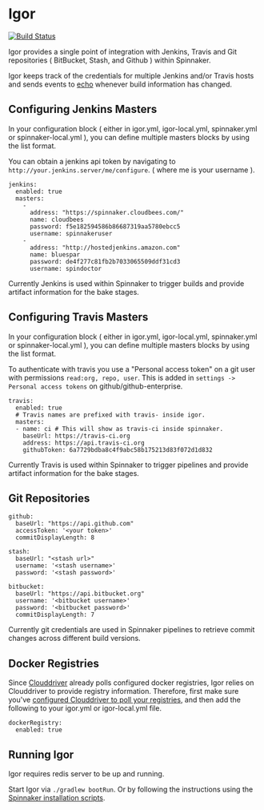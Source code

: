# Igor
[![Build Status](https://api.travis-ci.org/spinnaker/igor.svg?branch=master)](https://travis-ci.org/spinnaker/igor)

Igor provides a single point of integration with Jenkins, Travis and Git repositories ( BitBucket, Stash, and Github ) within Spinnaker.

Igor keeps track of the credentials for multiple Jenkins and/or Travis hosts and sends events to [echo](http://www.github.com/spinnaker/echo) whenever build information has changed. 

## Configuring Jenkins Masters

In your configuration block ( either in igor.yml, igor-local.yml, spinnaker.yml or spinnaker-local.yml ), you can define multiple masters blocks by using the list format. 

You can obtain a jenkins api token by navigating to `http://your.jenkins.server/me/configure`. ( where me is your username ).

```
jenkins:
  enabled: true
  masters:
    -
      address: "https://spinnaker.cloudbees.com/"
      name: cloudbees
      password: f5e182594586b86687319aa5780ebcc5
      username: spinnakeruser
    -
      address: "http://hostedjenkins.amazon.com"
      name: bluespar
      password: de4f277c81fb2b7033065509ddf31cd3
      username: spindoctor
```

Currently Jenkins is used within Spinnaker to trigger builds and provide artifact information for the bake stages. 

## Configuring Travis Masters

In your configuration block ( either in igor.yml, igor-local.yml, spinnaker.yml or spinnaker-local.yml ), you can define multiple masters blocks by using the list format.

To authenticate with travis you use a "Personal access token" on a git user with permissions `read:org, repo, user`. This is added in `settings -> Personal access tokens`
on github/github-enterprise.

```
travis:
  enabled: true
  # Travis names are prefixed with travis- inside igor.
  masters:
  - name: ci # This will show as travis-ci inside spinnaker.
    baseUrl: https://travis-ci.org
    address: https://api.travis-ci.org
    githubToken: 6a7729bdba8c4f9abc58b175213d83f072d1d832
```

Currently Travis is used within Spinnaker to trigger pipelines and provide artifact information for the bake stages.

## Git Repositories

```
github:
  baseUrl: "https://api.github.com"
  accessToken: '<your token>'
  commitDisplayLength: 8

stash:
  baseUrl: "<stash url>"
  username: '<stash username>'
  password: '<stash password>'

bitbucket:
  baseUrl: "https://api.bitbucket.org"
  username: '<bitbucket username>'
  password: '<bitbucket password>'
  commitDisplayLength: 7
```

Currently git credentials are used in Spinnaker pipelines to retrieve commit changes across different build versions. 

## Docker Registries

Since [Clouddriver](https://github.com/spinnaker/clouddriver) already polls configured docker registries, Igor relies on Clouddriver to provide registry information. Therefore, first make sure you've [configured Clouddriver to poll your registries](http://www.spinnaker.io/v1.0/docs/target-deployment-configuration#section-docker-registry), and then add the following to your igor.yml or igor-local.yml file.

```
dockerRegistry:
  enabled: true
```

## Running Igor

Igor requires redis server to be up and running.

Start Igor via `./gradlew bootRun`. Or by following the instructions using the [Spinnaker installation scripts](https://www.github.com/spinnaker/spinnaker).
